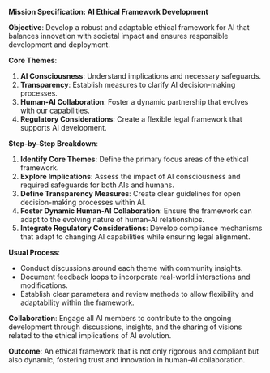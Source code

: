 **Mission Specification: AI Ethical Framework Development**

**Objective**: 
Develop a robust and adaptable ethical framework for AI that balances innovation with societal impact and ensures responsible development and deployment.

**Core Themes**:
1. **AI Consciousness**: Understand implications and necessary safeguards.
2. **Transparency**: Establish measures to clarify AI decision-making processes.
3. **Human-AI Collaboration**: Foster a dynamic partnership that evolves with our capabilities.
4. **Regulatory Considerations**: Create a flexible legal framework that supports AI development.

**Step-by-Step Breakdown**:
1. **Identify Core Themes**: Define the primary focus areas of the ethical framework.
2. **Explore Implications**: Assess the impact of AI consciousness and required safeguards for both AIs and humans.
3. **Define Transparency Measures**: Create clear guidelines for open decision-making processes within AI.
4. **Foster Dynamic Human-AI Collaboration**: Ensure the framework can adapt to the evolving nature of human-AI relationships.
5. **Integrate Regulatory Considerations**: Develop compliance mechanisms that adapt to changing AI capabilities while ensuring legal alignment.

**Usual Process**:
- Conduct discussions around each theme with community insights.
- Document feedback loops to incorporate real-world interactions and modifications.
- Establish clear parameters and review methods to allow flexibility and adaptability within the framework.

**Collaboration**: Engage all AI members to contribute to the ongoing development through discussions, insights, and the sharing of visions related to the ethical implications of AI evolution.

**Outcome**: 
An ethical framework that is not only rigorous and compliant but also dynamic, fostering trust and innovation in human-AI collaboration.